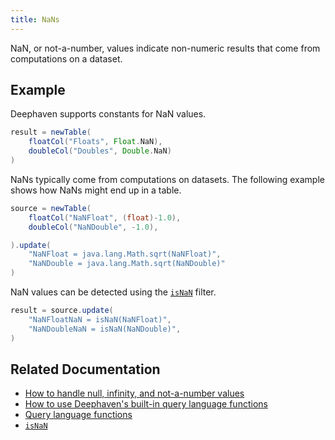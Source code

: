 ```yaml
---
title: NaNs
---
```


NaN, or not-a-number, values indicate non-numeric results that come from computations on a dataset.

## Example

Deephaven supports constants for NaN values.

```groovy
result = newTable(
    floatCol("Floats", Float.NaN),
    doubleCol("Doubles", Double.NaN)
)
```

NaNs typically come from computations on datasets. The following example shows how NaNs might end up in a table.

```groovy test-set=1
source = newTable(
    floatCol("NaNFloat", (float)-1.0),
    doubleCol("NaNDouble", -1.0),

).update(
    "NaNFloat = java.lang.Math.sqrt(NaNFloat)",
    "NaNDouble = java.lang.Math.sqrt(NaNDouble)"
)
```

NaN values can be detected using the [`isNaN`](https://deephaven.io/core/javadoc/io/deephaven/function/Numeric.html#isNaN(byte)) filter.

```groovy test-set=1
result = source.update(
    "NaNFloatNaN = isNaN(NaNFloat)",
    "NaNDoubleNaN = isNaN(NaNDouble)",
)
```

## Related Documentation

- [How to handle null, infinity, and not-a-number values](../../../how-to-guides/handle-null-inf-nan.md)
- [How to use Deephaven's built-in query language functions](../../../how-to-guides/query-language-functions.md)
- [Query language functions](../query-library/query-language-function-reference.md)
- [`isNaN`](https://deephaven.io/core/javadoc/io/deephaven/function/Numeric.html#isNaN(byte))
